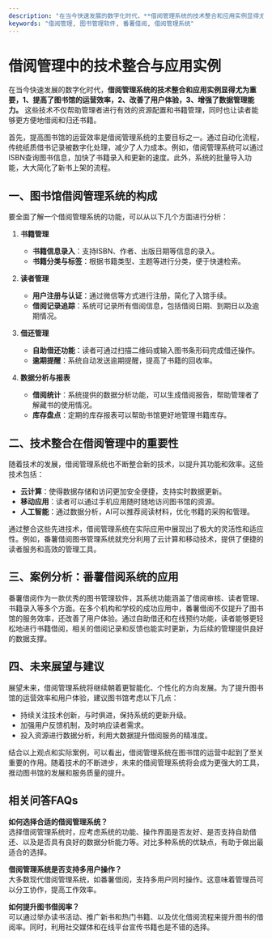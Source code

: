 ```yaml
---
description: "在当今快速发展的数字化时代，**借阅管理系统的技术整合和应用实例显得尤为重要，1、提高了图书馆的运营效率，2、改善了用户体验，3、增强了数据管理能力。** 这些技术不仅帮助管理者进行有效的资源配置和书籍管理，同时也让读者能够更方便地借阅和归还书籍。"
keywords: "借阅管理, 图书管理软件, 番薯借阅, 借阅管理系统"
---
```

# 借阅管理中的技术整合与应用实例

在当今快速发展的数字化时代，**借阅管理系统的技术整合和应用实例显得尤为重要，1、提高了图书馆的运营效率，2、改善了用户体验，3、增强了数据管理能力。** 这些技术不仅帮助管理者进行有效的资源配置和书籍管理，同时也让读者能够更方便地借阅和归还书籍。

首先，提高图书馆的运营效率是借阅管理系统的主要目标之一。通过自动化流程，传统纸质借书记录被数字化处理，减少了人力成本。例如，借阅管理系统可以通过ISBN查询图书信息，加快了书籍录入和更新的速度。此外，系统的批量导入功能，大大简化了新书上架的流程。

## **一、图书馆借阅管理系统的构成**

要全面了解一个借阅管理系统的功能，可以从以下几个方面进行分析：

1. **书籍管理**
   - **书籍信息录入**：支持ISBN、作者、出版日期等信息的录入。
   - **书籍分类与标签**：根据书籍类型、主题等进行分类，便于快速检索。

2. **读者管理**
   - **用户注册与认证**：通过微信等方式进行注册，简化了入馆手续。
   - **借阅记录追踪**：系统可记录所有借阅信息，包括借阅日期、到期日以及逾期情况。

3. **借还管理**
   - **自助借还功能**：读者可通过扫描二维码或输入图书条形码完成借还操作。
   - **逾期提醒**：系统自动发送逾期提醒，提高了书籍的回收率。

4. **数据分析与报表**
   - **借阅统计**：系统提供的数据分析功能，可以生成借阅报告，帮助管理者了解藏书的使用情况。
   - **库存盘点**：定期的库存报表可以帮助书馆更好地管理书籍库存。

## **二、技术整合在借阅管理中的重要性**

随着技术的发展，借阅管理系统也不断整合新的技术，以提升其功能和效率。这些技术包括：

- **云计算**：使得数据存储和访问更加安全便捷，支持实时数据更新。
- **移动应用**：读者可以通过手机应用随时随地访问图书馆的资源。
- **人工智能**：通过数据分析，AI可以推荐阅读材料，优化书籍的采购和管理。

通过整合这些先进技术，借阅管理系统在实际应用中展现出了极大的灵活性和适应性。例如，番薯借阅图书管理系统就充分利用了云计算和移动技术，提供了便捷的读者服务和高效的管理工具。

## **三、案例分析：番薯借阅系统的应用**

番薯借阅作为一款优秀的图书管理软件，其系统功能涵盖了借阅审核、读者管理、书籍录入等多个方面。在多个机构和学校的成功应用中，番薯借阅不仅提升了图书馆的服务效率，还改善了用户体验。通过自助借还和在线预约功能，读者能够更轻松地进行书籍借阅，相关的借阅记录和反馈也能实时更新，为后续的管理提供良好的数据支撑。

## **四、未来展望与建议**

展望未来，借阅管理系统将继续朝着更智能化、个性化的方向发展。为了提升图书馆的运营效率和用户体验，建议图书馆考虑以下几点：

- 持续关注技术创新，与时俱进，保持系统的更新升级。
- 加强用户反馈机制，及时响应读者需求。
- 投入资源进行数据分析，利用大数据提升借阅服务的精准度。

结合以上观点和实际案例，可以看出，借阅管理系统在图书馆的运营中起到了至关重要的作用。随着技术的不断进步，未来的借阅管理系统将会成为更强大的工具，推动图书馆的发展和服务质量的提升。

## 相关问答FAQs

**如何选择合适的借阅管理系统？**  
选择借阅管理系统时，应考虑系统的功能、操作界面是否友好、是否支持自助借还、以及是否具有良好的数据分析能力等。对比多种系统的优缺点，有助于做出最适合的选择。

**借阅管理系统是否支持多用户操作？**  
大多数现代借阅管理系统，如番薯借阅，支持多用户同时操作。这意味着管理员可以分工协作，提高工作效率。

**如何提升图书借阅率？**  
可以通过举办读书活动、推广新书和热门书籍、以及优化借阅流程来提升图书的借阅率。同时，利用社交媒体和在线平台宣传书籍也是不错的选择。

